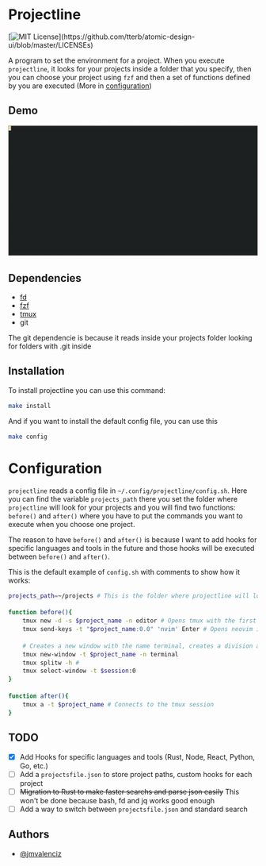 # Projectline
[![MIT License](https://img.shields.io/apm/l/atomic-design-ui.svg?)](https://github.com/tterb/atomic-design-ui/blob/master/LICENSEs)

A program to set the environment for a project.
When you execute `projectline`, it looks for your projects inside a folder that you specify, then you can choose your project using `fzf` and then a set of functions defined by you are executed (More in [configuration](#configuration))

## Demo
![projectline demo](assets/tty.gif "projectline demo")

## Dependencies
- [fd](https://github.com/sharkdp/fd)
- [fzf](https://github.com/junegunn/fzf)
- [tmux](https://github.com/tmux/tmux)
- git

The git dependencie is because it reads inside your projects folder looking for folders with .git inside

## Installation

To install projectline you can use this command:
```bash
make install
```

And if you want to install the default config file, you can use this
```bash
make config
```

# Configuration
`projectline` reads a config file in `~/.config/projectline/config.sh`. Here you can find the variable `projects_path` there you set the folder where `projectline` will look for your projects and you will find two functions: `before()` and `after()` where you have to put the commands you want to execute when you choose one project.

The reason to have `before()` and `after()` is because I want to add hooks for specific languages and tools in the future and those hooks will be executed between `before()` and `after()`.

This is the default example of `config.sh` with comments to show how it works:
```bash
projects_path=~/projects # This is the folder where projectline will look for your projects

function before(){ 
    tmux new -d -s $project_name -n editor # Opens tmux with the first window named as editor
    tmux send-keys -t "$project_name:0.0" 'nvim' Enter # Opens neovim in the editor window
    
    # Creates a new window with the name terminal, creates a division and returns to window 0
    tmux new-window -t $project_name -n terminal
    tmux splitw -h # 
    tmux select-window -t $session:0
}

function after(){
    tmux a -t $project_name # Connects to the tmux session
}
```

## TODO
- [x] Add Hooks for specific languages and tools (Rust, Node, React, Python, Go, etc.)
- [ ] Add a `projectsfile.json` to store project paths, custom hooks for each project
- [ ] <s>Migration to Rust to make faster searchs and parse json easily</s> This won't be done because bash, fd and jq works good enough
- [ ] Add a way to switch between `projectsfile.json` and standard search

## Authors

- [@jmvalenciz](https://www.github.com/jmvalenciz)
